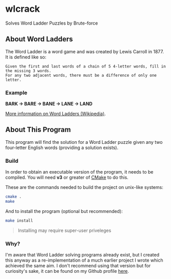 # wlcrack
Solves Word Ladder Puzzles by Brute-force

## About Word Ladders
The Word Ladder is a word game and was created by Lewis Carroll in 1877. It is defined like so:

    Given the first and last words of a chain of 5 4-letter words, fill in the missing 3 words.
    For any two adjacent words, there must be a difference of only one letter.

### Example
**BARK -> BARE -> BANE -> LANE -> LAND**

[More information on Word Ladders (Wikipedia)](https://en.wikipedia.org/wiki/Word_ladder).

## About This Program
This program will find the solution for a Word Ladder puzzle given any two four-letter English words (providing a solution exists).

### Build
In order to obtain an executable version of the program, it needs to be compiled. You will need **v3** or greater of [CMake](https://cmake.org/) to do this.

These are the commands needed to build the project on unix-like systems:

```sh
cmake .
make
```

And to install the program (optional but recommended):

```sh
make install
```

> Installing may require super-user priveleges

### Why?
I'm aware that Word Ladder solving programs already exist, but I created this anyway as a re-implementation of a much earlier project I wrote which achieved the same aim.
I don't recommend using that version but for curiosity's sake, it can be found on my Github profile [here](https://github.com/saxbophone/wlc).
